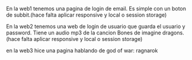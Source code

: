 En la web1 tenemos una pagina de login de email. Es simple con un boton de subbit.(hace falta aplicar responsive y local o session storage)


En la web2 tenemos una web de login de usuario que guarda el usuario y password. Tiene un audio mp3 de la cancion Bones de imagine dragons.(hace falta aplicar responsive y local o session storage)

en la web3 hice una pagina hablando de god of war: ragnarok